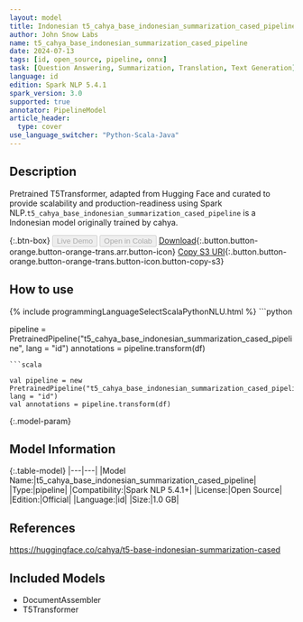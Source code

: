 ```yaml
---
layout: model
title: Indonesian t5_cahya_base_indonesian_summarization_cased_pipeline pipeline T5Transformer from cahya
author: John Snow Labs
name: t5_cahya_base_indonesian_summarization_cased_pipeline
date: 2024-07-13
tags: [id, open_source, pipeline, onnx]
task: [Question Answering, Summarization, Translation, Text Generation]
language: id
edition: Spark NLP 5.4.1
spark_version: 3.0
supported: true
annotator: PipelineModel
article_header:
  type: cover
use_language_switcher: "Python-Scala-Java"
---
```


## Description

Pretrained T5Transformer, adapted from Hugging Face and curated to provide scalability and production-readiness using Spark NLP.`t5_cahya_base_indonesian_summarization_cased_pipeline` is a Indonesian model originally trained by cahya.

{:.btn-box}
<button class="button button-orange" disabled>Live Demo</button>
<button class="button button-orange" disabled>Open in Colab</button>
[Download](https://s3.amazonaws.com/auxdata.johnsnowlabs.com/public/models/t5_cahya_base_indonesian_summarization_cased_pipeline_id_5.4.1_3.0_1720883091776.zip){:.button.button-orange.button-orange-trans.arr.button-icon}
[Copy S3 URI](s3://auxdata.johnsnowlabs.com/public/models/t5_cahya_base_indonesian_summarization_cased_pipeline_id_5.4.1_3.0_1720883091776.zip){:.button.button-orange.button-orange-trans.button-icon.button-copy-s3}

## How to use



<div class="tabs-box" markdown="1">
{% include programmingLanguageSelectScalaPythonNLU.html %}
```python

pipeline = PretrainedPipeline("t5_cahya_base_indonesian_summarization_cased_pipeline", lang = "id")
annotations =  pipeline.transform(df)   

```
```scala

val pipeline = new PretrainedPipeline("t5_cahya_base_indonesian_summarization_cased_pipeline", lang = "id")
val annotations = pipeline.transform(df)

```
</div>

{:.model-param}
## Model Information

{:.table-model}
|---|---|
|Model Name:|t5_cahya_base_indonesian_summarization_cased_pipeline|
|Type:|pipeline|
|Compatibility:|Spark NLP 5.4.1+|
|License:|Open Source|
|Edition:|Official|
|Language:|id|
|Size:|1.0 GB|

## References

https://huggingface.co/cahya/t5-base-indonesian-summarization-cased

## Included Models

- DocumentAssembler
- T5Transformer